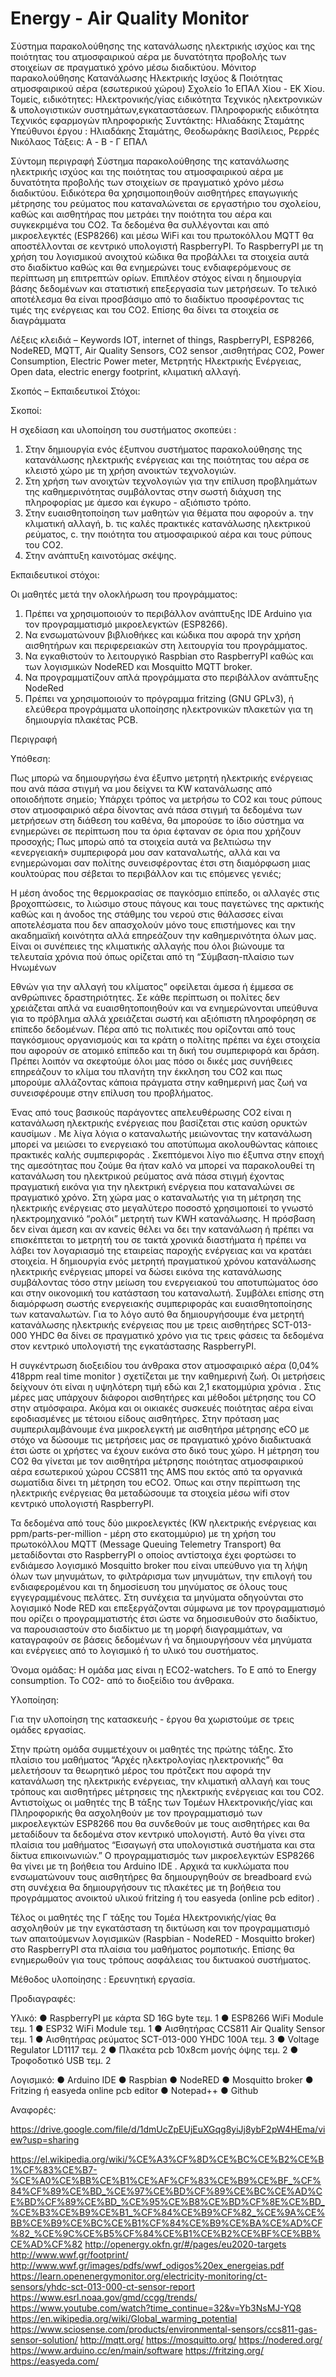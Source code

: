 # Εnergy - Αir Quality Monitor
Σύστημα παρακολούθησης της κατανάλωσης ηλεκτρικής ισχύος και της ποιότητας του ατμοσφαιρικού αέρα με δυνατότητα προβολής των στοιχείων σε πραγματικό χρόνο μέσω διαδικτύου.
Μόνιτορ παρακολούθησης Κατανάλωσης Ηλεκτρικής Ισχύος & Ποιότητας ατμοσφαιρικού αέρα (εσωτερικού χώρου)
Σχολείο 1ο ΕΠΑΛ Χίου - ΕΚ Χίου. 
Τομείς, ειδικότητες: 
Ηλεκτρονικής/γίας	ειδικότητα Τεχνικός ηλεκτρονικών & υπολογιστικών συστημάτων,εγκαταστάσεων.
Πληροφορικής	ειδικότητα Τεχνικός εφαρμογών πληροφορικής 
Συντάκτης: Ηλιαδάκης Σταμάτης
Υπεύθυνοι έργου : Ηλιαδάκης Σταμάτης, Θεοδωράκης Βασίλειος, Ρερρές Νικόλαος
Τάξεις: A - Β - Γ ΕΠΑΛ 

Σύντομη περιγραφή
Σύστημα παρακολούθησης της κατανάλωσης ηλεκτρικής ισχύος και της ποιότητας του ατμοσφαιρικού αέρα με δυνατότητα προβολής των στοιχείων σε πραγματικό χρόνο μέσω διαδικτύου.
Ειδικότερα θα χρησιμοποιηθούν αισθητήρες επαγωγικής μέτρησης του ρεύματος που καταναλώνεται σε εργαστήριο του σχολείου, καθώς και αισθητήρας που μετράει την ποιότητα του αέρα και συγκεκριμένα του CO2. Τα δεδομένα θα συλλέγονται και από μικροελεγκτές (ESP8266) και μέσω WiFi και του πρωτοκόλλου MQTT θα αποστέλλονται σε κεντρικό υπολογιστή RaspberryPI.
To RaspberryPI με τη χρήση του λογισμικού ανοιχτού κώδικα θα προβάλλει τα στοιχεία αυτά στο διαδίκτυο καθώς και θα ενημερώνει τους ενδιαφερόμενους σε περίπτωση μη επιτρεπτών ορίων. Επιπλέον στόχος είναι η δημιουργία βάσης δεδομένων και στατιστική επεξεργασία των μετρήσεων. Το τελικό αποτέλεσμα θα είναι προσβάσιμο από το διαδίκτυο προσφέροντας τις τιμές της ενέργειας και του CO2. Επίσης θα δίνει τα στοιχεία σε διαγράμματα

Λέξεις κλειδιά – Keywords
IΟΤ, internet of things, RaspberryPI, ESP8266, NodeRED, MQTT, Air Quality Sensors, CO2 sensor ,αισθητήρας CO2, Power Consumption, Electric Power meter, Μετρητής Ηλεκτρικής Ενέργειας, Open data, electric energy footprint, κλιματική αλλαγή.

Σκοπός – Εκπαιδευτικοί Στόχοι:

Σκοποί:

Η σχεδίαση και υλοποίηση του συστήματος σκοπεύει :

1.	Στην δημιουργία ενός έξυπνου συστήματος παρακολούθησης της κατανάλωσης ηλεκτρικής ενέργειας και της ποιότητας του αέρα σε κλειστό χώρο με τη χρήση ανοικτών τεχνολογιών.
2.	Στη χρήση των ανοιχτών τεχνολογιών για την επίλυση προβλημάτων της καθημερινότητας συμβάλοντας στην σωστή διάχυση της πληροφορίας με άμεσο και έγκυρο - αξιόπιστο τρόπο.
1.	Στην ευαισθητοποίηση των μαθητών για θέματα που αφορούν
   a.	την κλιματική αλλαγή,
   b.	τις καλές πρακτικές κατανάλωσης ηλεκτρικού ρεύματος,
   c.	την ποιότητα του ατμοσφαιρικού αέρα και τους ρύπους του CO2.
3.	Στην ανάπτυξη καινοτόμας σκέψης.
 
Εκπαιδευτικοί στόχοι:

Οι μαθητές μετά την ολοκλήρωση του προγράμματος:
1.	Πρέπει να χρησιμοποιούν το περιβάλλον ανάπτυξης IDE Arduino για τον προγραμματισμό μικροελεγκτών (ESP8266).
2.	Nα ενσωματώνουν βιβλιοθήκες και κώδικα που αφορά την χρήση αισθητήρων και περιφερειακών στη λειτουργία του προγράμματος.
3.	Να εγκαθιστούν το λειτουργικό Raspbian στο RaspberryPI καθώς και των λογισμικών NodeRED και Mosquitto MQTT broker.
4.	Να προγραμματίζουν απλά προγράμματα στο περιβάλλον ανάπτυξης NodeRed
5.	Πρέπει να χρησιμοποιούν το πρόγραμμα fritzing (GNU GPLv3), ή ελεύθερα προγράμματα υλοποίησης ηλεκτρονικών πλακετών για τη δημιουργία πλακέτας PCB.

Περιγραφή

Υπόθεση:

Πως μπορώ να δημιουργήσω ένα έξυπνο μετρητή ηλεκτρικής ενέργειας που ανά πάσα στιγμή να μου δείχνει τα KW κατανάλωσης από οποιοδήποτε σημείο;
Υπάρχει τρόπος να μετρήσω το CO2 και τους ρύπους στον ατμοσφαιρικό αέρα δίνοντας ανά πάσα στιγμή τα δεδομένα των μετρήσεων στη διάθεση του καθένα, θα μπορούσε το ίδιο σύστημα να ενημερώνει σε περίπτωση που τα όρια έφταναν σε όρια που χρήζουν προσοχής;
Πως μπορώ από τα στοιχεία αυτά να βελτιώσω την «ενεργειακή» συμπεριφορά μου σαν καταναλωτής, αλλά και να ενημερώνομαι σαν πολίτης συνεισφέροντας έτσι στη διαμόρφωση μιας κουλτούρας που σέβεται το περιβάλλον και τις επόμενες γενιές;


Η μέση άνοδος της θερμοκρασίας σε παγκόσμιο επίπεδο, οι αλλαγές στις βροχοπτώσεις, το λιώσιμο στους πάγους και τους παγετώνες της αρκτικής καθώς και η άνοδος της στάθμης του νερού στις θάλασσες είναι αποτελέσματα που δεν απασχολούν μόνο τους επιστήμονες και την ακαδημαϊκή κοινότητα αλλά επηρεάζουν την καθημερινότητα όλων μας. Είναι οι συνέπειες της κλιματικής αλλαγής που όλοι βιώνουμε τα τελευταία χρόνια πού όπως ορίζεται από τη “Σύμβαση-πλαίσιο των Ηνωμένων
 
Εθνών για την αλλαγή του κλίματος”  οφείλεται άμεσα ή έμμεσα σε ανθρώπινες δραστηριότητες. Σε κάθε περίπτωση οι πολίτες δεν χρειάζεται απλά να ευαισθητοποιηθούν και να ενημερώνονται υπεύθυνα για το πρόβλημα αλλά χρειάζεται σωστή και αξιόπιστη πληροφόρηση σε επίπεδο δεδομένων. Πέρα από τις πολιτικές που ορίζονται από τους παγκόσμιους οργανισμούς και τα κράτη ο πολίτης πρέπει να έχει στοιχεία που αφορούν σε ατομικό επίπεδο και τη δική του συμπεριφορά και δράση. Πρέπει λοιπόν να σκεφτούμε όλοι μας πόσο οι δικές μας συνήθειες επηρεάζουν το κλίμα του πλανήτη την έκκληση του CO2 και πως μπορούμε αλλάζοντας κάποια πράγματα στην καθημερινή μας ζωή να συνεισφέρουμε στην επίλυση του προβλήματος.

Ένας από τους βασικούς παράγοντες απελευθέρωσης CO2 είναι η κατανάλωση ηλεκτρικής ενέργειας που βασίζεται στις καύση ορυκτών καυσίμων . Με λίγα λόγια ο καταναλωτής μειώνοντας την κατανάλωση μπορεί να μειώσει το ενεργειακό του αποτύπωμα  ακολουθώντας κάποιες πρακτικές καλής συμπεριφοράς . Σκεπτόμενοι λίγο πιο έξυπνα στην εποχή της αμεσότητας που ζούμε θα ήταν καλό να μπορεί να παρακολουθεί τη κατανάλωση του ηλεκτρικού ρεύματος ανά πάσα στιγμή έχοντας πραγματική εικόνα για την ηλεκτρική ενέργεια που καταναλώνει σε πραγματικό χρόνο. Στη χώρα μας ο καταναλωτής για τη μέτρηση της ηλεκτρικής ενέργειας στο μεγαλύτερο ποσοστό χρησιμοποιεί το γνωστό ηλεκτρομηχανικό “ρολόι” μετρητή των KWH κατανάλωσης. Η πρόσβαση δεν είναι άμεση και αν κανείς θέλει να δει την κατανάλωση ή πρέπει να επισκέπτεται το μετρητή του σε τακτά χρονικά διαστήματα ή πρέπει να λάβει τον λογαριασμό της εταιρείας παροχής ενέργειας και να κρατάει στοιχεία. Η δημιουργία ενός μετρητή πραγματικού χρόνου κατανάλωσης ηλεκτρικής ενέργειας μπορεί να δώσει εικόνα της κατανάλωσης συμβάλοντας τόσο στην μείωση του ενεργειακού του αποτυπώματος όσο και στην οικονομική του κατάσταση του καταναλωτή. Συμβάλει επίσης στη διαμόρφωση σωστής ενεργειακής συμπεριφοράς και ευαισθητοποίησης των καταναλωτών. Για το λόγο αυτό θα δημιουργήσουμε ένα μετρητή κατανάλωσης ηλεκτρικής ενέργειας που με τρεις αισθητήρες SCT-013-000 YHDC  θα δίνει σε πραγματικό χρόνο για τις τρεις φάσεις τα δεδομένα στον κεντρικό υπολογιστή της εγκατάστασης RaspberryPI.

Η συγκέντρωση διοξειδίου του άνθρακα στον ατμοσφαιρικό αέρα (0,04% 418ppm real time monitor  ) σχετίζεται με την καθημερινή ζωή. Οι μετρήσεις δείχνουν ότι είναι η υψηλότερη τιμή εδώ και 2,1 εκατομμύρια χρόνια . Στις μέρες μας υπάρχουν διάφοροι αισθητήρες και μέθοδοι μέτρησης του CO στην ατμόσφαιρα. Ακόμα και οι οικιακές συσκευές ποιότητας αέρα είναι εφοδιασμένες με τέτοιου είδους αισθητήρες. Στην πρόταση μας συμπεριλαμβάνουμε ένα μικροελεγκτή με αισθητήρα μέτρησης eCO   με στόχο να δώσουμε τις μετρήσεις μας σε πραγματικό χρόνο διαδικτυακά έτσι ώστε οι χρήστες να έχουν εικόνα στο δικό τους χώρο. Η μέτρηση του CO2 θα γίνεται με τον αισθητήρα μέτρησης ποιότητας ατμοσφαιρικού αέρα εσωτερικού χώρου CCS811 της AMS  που εκτός από τα οργανικά σωματίδια δίνει τη μέτρηση του eCO2. Όπως και στην περίπτωση της ηλεκτρικής ενέργειας θα μεταδώσουμε τα στοιχεία μέσω wifi στον κεντρικό υπολογιστή RaspberryPI.

Τα δεδομένα από τους δύο μικροελεγκτές (ΚW ηλεκτρικής ενέργειας και ppm/parts-per-million - μέρη στο εκατομμύριο) με τη χρήση του πρωτοκόλλου MQTT (Message Queuing Telemetry Transport)   θα  μεταδίδονται  στο  RaspberryPI  ο  οποίος  αντίστοιχα  έχει  φορτώσει  το  ενδιάμεσο
λογισμικό Mosquitto  broker που είναι υπεύθυνο για τη λήψη όλων των μηνυμάτων, το φιλτράρισμα των μηνυμάτων, την επιλογή του ενδιαφερομένου και τη δημοσίευση του μηνύματος σε όλους τους
εγγεγραμμένους  πελάτες.  Στη  συνέχεια  τα  μηνύματα  οδηγούνται  στο  λογισμικό  Node  RED  και
επεξεργάζονται σύμφωνα με τον προγραμματισμό που ορίζει ο προγραμματιστής έτσι ώστε να δημοσιευθούν στο διαδίκτυο, να παρουσιαστούν στο διαδίκτυο με τη μορφή διαγραμμάτων, να καταγραφούν σε βάσεις δεδομένων ή να δημιουργήσουν νέα μηνύματα και ενέργειες από το  λογισμικό ή το υλικό του συστήματος.

Όνομα ομάδας: Η ομάδα μας είναι η ECO2-watchers. Το Ε από το Energy consumption. Το
CO2- από το διοξείδιο του άνθρακα.

Υλοποίηση:

Για την υλοποίηση της κατασκευής - έργου θα χωριστούμε σε τρεις ομάδες εργασίας.

Στην πρώτη ομάδα συμμετέχουν οι μαθητές της πρώτης τάξης. Στο πλαίσιο του μαθήματος “Αρχές ηλεκτρολογίας ηλεκτρονικής” θα μελετήσουν τα θεωρητικό μέρος του πρότζεκτ που αφορά την κατανάλωση της ηλεκτρικής ενέργειας, την κλιματική αλλαγή και τους τρόπους και αισθητήρες μέτρησεις της ηλεκτρικής ενέργειας και του CO2.
Αντιστοίχως οι μαθητές της Β τάξης των Τομέων Ηλεκτρονικής/γίας και Πληροφορικής θα ασχοληθούν με τον προγραμματισμό των μικροελεγκτών ESP8266 που θα συνδεθούν με τους αισθητήρες και θα μεταδίδουν τα δεδομένα στον κεντρικό υπολογιστή. Αυτό θα γίνει στα πλαίσια του μαθήματος “Εισαγωγή στα υπολογιστικά συστήματα και στα δίκτυα επικοινωνιών.” O προγραμματισμός των μικροελεγκτών ESP8266 θα γίνει με τη βοήθεια του Arduino IDE . Αρχικά τα κυκλώματα που ενσωματώνουν τους αισθητήρες θα δημιουργηθούν σε breadboard ενώ στη συνέχεια θα δημιουργήσουν τις πλακέτες με τη βοήθεια του προγράμματος ανοικτού υλικού fritzing  ή του easyeda (online pcb editor) .

Τέλος οι μαθητές της Γ τάξης του Τομέα Ηλεκτρονικής/γίας θα ασχοληθούν με την εγκατάσταση τη δικτύωση και τον προγραμματισμό των απαιτούμενων λογισμικών (Raspbian - NodeRED - Mosquitto broker) στο RaspberryPI στα πλαίσια του μαθήματος ρομποτικής. Επίσης θα ενημερωθούν για τους τρόπους ασφάλειας του δικτυακού συστήματος.

Μέθοδος υλοποίησης : Ερευνητική εργασία.

Προδιαγραφές:

Υλικό:
●	RaspberryPI  με κάρτα SD 16G byte            τεμ. 1
●	ESP8266 WiFi Module                          τεμ. 1
●	ESP32 WiFi Module                            τεμ. 1
●	Αισθητήρας CCS811 Air Quality Sensor         τεμ. 1
●	Αισθητήρας ρεύματος SCT-013-000 YHDC 100A	 τεμ. 3
●	Voltage Regulator LD1117					 τεμ. 2
●	Πλακέτα pcb 10x8cm μονής όψης				 τεμ. 2
●	Τροφοδοτικό USB								 τεμ. 2

Λογισμικό:
●	Arduino IDE
●	Raspbian
●	NodeRED
●	Mosquitto broker
●	Fritzing ή easyeda online pcb editor
●	Notepad++
●	Github


Αναφορές:

  https://drive.google.com/file/d/1dmUcZpEUjEuXGqg8yiJj8ybF2pW4HEma/view?usp=sharing
  
  https://el.wikipedia.org/wiki/%CE%A3%CF%8D%CE%BC%CE%B2%CE%B1%CF%83%CE%B7-%CE%A0%CE%BB%CE%B1%CE%AF%CF%83%CE%B9%CE%BF_%CF%84%CF%89%CE%BD_%CE%97%CE%BD%CF%89%CE%BC%CE%AD%CE%BD%CF%89%CE%BD_%CE%95%CE%B8%CE%BD%CF%8E%CE%BD_%CE%B3%CE%B9%CE%B1_%CF%84%CE%B9%CF%82_%CE%9A%CE%BB%CE%B9%CE%BC%CE%B1%CF%84%CE%B9%CE%BA%CE%AD%CF%82_%CE%9C%CE%B5%CF%84%CE%B1%CE%B2%CE%BF%CE%BB%CE%AD%CF%82 
  http://openergy.okfn.gr/#/pages/eu2020-targets
  http://www.wwf.gr/footprint/
  http://www.wwf.gr/images/pdfs/wwf_odigos%20ex_energeias.pdf
  https://learn.openenergymonitor.org/electricity-monitoring/ct-sensors/yhdc-sct-013-000-ct-sensor-report
  https://www.esrl.noaa.gov/gmd/ccgg/trends/
  https://www.youtube.com/watch?time_continue=32&v=Yb3NsMJ-YQ8
  https://en.wikipedia.org/wiki/Global_warming_potential
  https://www.sciosense.com/products/environmental-sensors/ccs811-gas-sensor-solution/
  http://mqtt.org/ 
  https://mosquitto.org/
  https://nodered.org/
  https://www.arduino.cc/en/main/software
  https://fritzing.org/
  https://easyeda.com/
